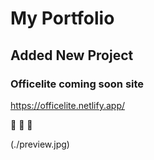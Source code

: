 # My Portfolio

## Added New Project

### Officelite coming soon site

https://officelite.netlify.app/

:clap: :clap: :clap:

(./preview.jpg)
